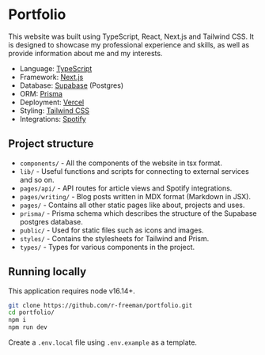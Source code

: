 # Portfolio

This website was built using TypeScript, React, Next.js and Tailwind CSS. It is designed to showcase my professional experience
and skills, as well as provide information about me and my interests.

- Language: [TypeScript](https://www.typescriptlang.org/)
- Framework: [Next.js](https://nextjs.org/)
- Database: [Supabase](https://supabase.com/) (Postgres)
- ORM: [Prisma](https://www.prisma.io/)
- Deployment: [Vercel](https://vercel.com/)
- Styling: [Tailwind CSS](https://tailwindcss.com/)
- Integrations: [Spotify](https://spotify.com/)

## Project structure

- `components/` - All the components of the website in tsx format.
- `lib/` - Useful functions and scripts for connecting to external services and so on.
- `pages/api/` - API routes for article views and Spotify integrations.
- `pages/writing/` - Blog posts written in MDX format (Markdown in JSX).
- `pages/` - Contains all other static pages like about, projects and uses.
- `prisma/` - Prisma schema which describes the structure of the Supabase postgres database.
- `public/` - Used for static files such as icons and images.
- `styles/` - Contains the stylesheets for Tailwind and Prism.
- `types/` - Types for various components in the project.

## Running locally

This application requires node v16.14+.

```bash
git clone https://github.com/r-freeman/portfolio.git
cd portfolio/
npm i
npm run dev
```

Create a `.env.local` file using `.env.example` as a template.